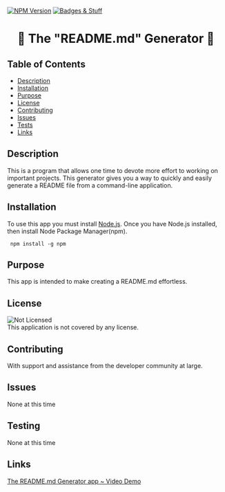 [![NPM Version](https://img.shields.io/npm/v/npm.svg?style=flat)]()
[![Badges & Stuff](https://img.shields.io/badge/shields.io-README-green.svg?style=flat)](http://shields.io/)
<br />

  <h1 align="center">🏅 The "README.md" Generator 🏅</h1>
     
  
  ## Table of Contents
  - [Description](#description)
  - [Installation](#installation)
  - [Purpose](#purpose)
  - [License](#license)
  - [Contributing](#contributing)
  - [Issues](#issues)
  - [Tests](#tests)
  - [Links](#links)
  ## Description
   This is a program that allows one time to devote more effort to working on important projects.  This generator gives you a way to quickly and easily generate a README file from a command-line application. 
  ## Installation
   To use this app you must install [Node.js](https://nodejs.org/en/).  Once you have Node.js installed, then install Node Package Manager(npm).

```
 npm install -g npm

```

## Purpose

This app is intended to make creating a README.md effortless.

## License

![Not Licensed](https://img.shields.io/badge/license--tertiary)
<br />
This application is not covered by any license.

## Contributing

With support and assistance from the developer community at large.

## Issues

None at this time

## Testing

None at this time

## Links

[The README.md Generator app ~ Video Demo](https://youtu.be/JXuEjuwBTIc)
